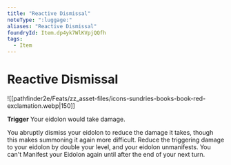 ```yaml
---
title: "Reactive Dismissal"
noteType: ":luggage:"
aliases: "Reactive Dismissal"
foundryId: Item.dp4yk7WlKVpjQQfh
tags:
  - Item
---
```


# Reactive Dismissal
![[pathfinder2e/Feats/zz_asset-files/icons-sundries-books-book-red-exclamation.webp|150]]

**Trigger** Your eidolon would take damage.

You abruptly dismiss your eidolon to reduce the damage it takes, though this makes summoning it again more difficult. Reduce the triggering damage to your eidolon by double your level, and your eidolon unmanifests. You can't Manifest your Eidolon again until after the end of your next turn.
